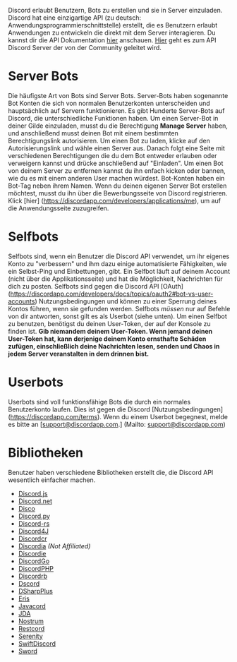 <!-- TITLE: Bots -->

Discord erlaubt Benutzern, Bots zu erstellen und sie in Server einzuladen. Discord hat eine einzigartige API (zu deutsch: Anwendungsprogrammierschnittstelle) erstellt, die es Benutzern erlaubt Anwendungen zu entwickeln die direkt mit dem Server interagieren. Du kannst dir die API Dokumentation [hier](https://discordapp.com/developers/docs/intro) anschauen.
[Hier](http://discord.gg/discord-api) geht es zum API Discord Server der von der Community geleitet wird.

# Server Bots
Die häufigste Art von Bots sind Server Bots. Server-Bots haben sogenannte Bot Konten die sich von normalen Benutzerkonten unterscheiden und hauptsächlich auf Servern funktionieren. Es gibt Hunderte Server-Bots auf Discord, die unterschiedliche Funktionen haben. Um einen Server-Bot in deiner Gilde einzuladen, musst du die Berechtigung **Manage Server** haben, und anschließend musst deinen Bot mit einem bestimmten Berechtigungslink autorisieren. Um einen Bot zu laden, klicke auf den Autorisierungslink und wähle einen Server aus. Danach folgt eine Seite mit verschiedenen Berechtigungen die du dem Bot entweder erlauben oder verweigern kannst und drücke anschließend auf "Einladen". Um einen Bot von deinem Server zu entfernen kannst du ihn enfach kicken oder bannen, wie du es mit einem anderen User machen würdest. Bot-Konten haben ein Bot-Tag neben ihrem Namen. Wenn du deinen eigenen Server Bot erstellen möchtest, musst du ihn über die Bewerbungsseite von Discord registrieren. Klick [hier] (https://discordapp.com/developers/applications/me), um auf die Anwendungsseite zuzugreifen.

# Selfbots
Selfbots sind, wenn ein Benutzer die Discord API verwendet, um ihr eigenes Konto zu "verbessern" und ihm dazu einige automatisierte Fähigkeiten, wie ein Selbst-Ping und Einbettungen, gibt. Ein Selfbot läuft auf deinem Account (nicht über die Applikationsseite) und hat die Möglichkeit, Nachrichten für dich zu posten. Selfbots sind gegen die Discord API [OAuth] (https://discordapp.com/developers/docs/topics/oauth2#bot-vs-user-accounts) Nutzungsbedingungen und können zu einer Sperrung deines Kontos führen, wenn sie gefunden werden. Selfbots *müssen* nur auf Befehle von dir antworten, sonst gilt es als Userbot (siehe unten). Um einen Selfbot zu benutzen, benötigst du deinen User-Token, der auf der Konsole zu finden ist. **Gib niemandem deinem User-Token. Wenn jemand deinen User-Token hat, kann derjenige deinem Konto ernsthafte Schäden zufügen, einschließlich deine Nachrichten lesen, senden und Chaos in jedem Server veranstalten in dem drinnen bist.**


# Userbots
Userbots sind voll funktionsfähige Bots die durch ein normales Benutzerkonto laufen. Dies ist gegen die Discord [Nutzungsbedingungen] (https://discordapp.com/terms). Wenn du einem Userbot begegnest, melde es bitte an [support@discordapp.com.] (Mailto: support@discordapp.com)


# Bibliotheken
Benutzer haben verschiedene Bibliotheken erstellt die, die Discord API wesentlich einfacher machen.

* [Discord.js](https://github.com/hydrabolt/discord.js)
* [Discord.net](https://github.com/RogueException/Discord.Net)
* [Disco](https://github.com/b1naryth1ef/disco)
* [Discord.py](https://github.com/Rapptz/discord.py)
* [Discord-rs](https://github.com/SpaceManiac/discord-rs)
* [Discord4J](https://github.com/austinv11/Discord4J)
* [Discordcr](https://github.com/meew0/discordcr)
* [Discordia](https://github.com/SinisterRectus/Discordia) *(Not Affiliated)*
* [Discordie](https://github.com/qeled/discordie)
* [DiscordGo](https://github.com/bwmarrin/discordgo)
* [DiscordPHP](https://github.com/teamreflex/DiscordPHP)
* [Discordrb](https://github.com/meew0/discordrb)
* [Dscord](https://github.com/b1naryth1ef/dscord)
* [DSharpPlus](https://github.com/NaamloosDT/DSharpPlus)
* [Eris](https://github.com/abalabahaha/eris)
* [Javacord](https://github.com/BtoBastian/Javacord)
* [JDA](https://github.com/DV8FromTheWorld/JDA)
* [Nostrum](https://github.com/Kraigie/nostrum)
* [Restcord](https://github.com/restcord/restcord)
* [Serenity](https://github.com/zeyla/serenity)
* [SwiftDiscord](https://github.com/nuclearace/SwiftDiscord)
* [Sword](https://github.com/Azoy/Sword)

